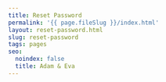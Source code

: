 ```yaml
---
title: Reset Password
permalink: '{{ page.fileSlug }}/index.html'
layout: reset-password.html
slug: reset-password
tags: pages
seo:
  noindex: false
  title: Adam & Eva
---
```



